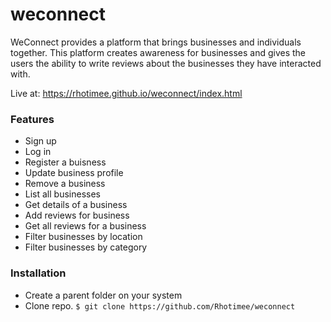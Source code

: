 # weconnect
WeConnect provides a platform that brings businesses and individuals together. This platform creates awareness for businesses and gives the users the ability to write reviews about the businesses they have interacted with.  

Live at: https://rhotimee.github.io/weconnect/index.html

### Features
- Sign up
- Log in
- Register a buisness
- Update business profile
- Remove a business
- List all businesses
- Get details of a business
- Add reviews for business
- Get all reviews for a business 
- Filter businesses by location
- Filter businesses by category

### Installation
- Create a parent folder on your system
- Clone repo. `$ git clone https://github.com/Rhotimee/weconnect`

